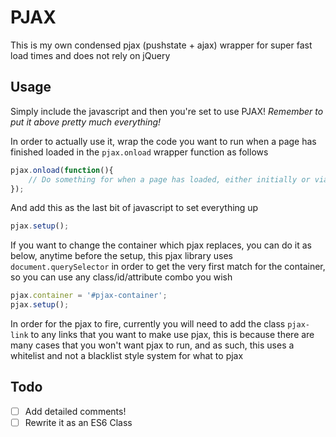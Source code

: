 # PJAX
This is my own condensed pjax (pushstate + ajax) wrapper for super fast load times and does not rely on jQuery

## Usage
Simply include the javascript and then you're set to use PJAX! *Remember to put it above pretty much everything!*

In order to actually use it, wrap the code you want to run when a page has finished loaded in the `pjax.onload` wrapper function as follows

```javascript
pjax.onload(function(){
    // Do something for when a page has loaded, either initially or via pjax!
});
```

And add this as the last bit of javascript to set everything up

```javascript
pjax.setup();
```

If you want to change the container which pjax replaces, you can do it as below, anytime before the setup, this pjax library uses `document.querySelector` in order to get the very first match for the container, so you can use any class/id/attribute combo you wish

```javascript
pjax.container = '#pjax-container';
pjax.setup();
```

In order for the pjax to fire, currently you will need to add the class `pjax-link` to any links that you want to make use pjax, this is because there are many cases that you won't want pjax to run, and as such, this uses a whitelist and not a blacklist style system for what to pjax


## Todo

- [ ] Add detailed comments!
- [ ] Rewrite it as an ES6 Class
